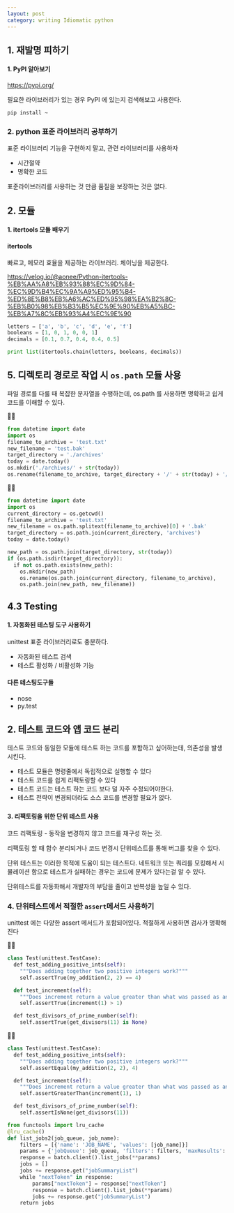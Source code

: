 ```yaml
---
layout: post
category: writing Idiomatic python
---
```


## **1. 재발명 피하기**

#### **1. PyPI 알아보기**

https://pypi.org/

필요한 라이브러리가 있는 경우 PyPI 에 있는지 검색해보고 사용한다.

`pip install ~`

### **2. python 표준 라이브러리 공부하기**

표준 라이브러리 기능을 구현하지 말고, 관련 라이브러리를 사용하자

- 시간절약
- 명확한 코드

표준라이브러리를 사용하는 것 만큼 품질을 보장하는 것은 없다.

## **2. 모듈**

#### **1. itertools 모듈 배우기**

#### **itertools**

빠르고, 메모리 효율을 제공하는 라이브러리. 체이닝을 제공한다.

https://velog.io/@aonee/Python-itertools-%EB%AA%A8%EB%93%88%EC%9D%84-%EC%9D%B4%EC%9A%A9%ED%95%B4-%ED%8E%B8%EB%A6%AC%ED%95%98%EA%B2%8C-%EB%B0%98%EB%B3%B5%EC%9E%90%EB%A5%BC-%EB%A7%8C%EB%93%A4%EC%9E%90

```python
letters = ['a', 'b', 'c', 'd', 'e', 'f']
booleans = [1, 0, 1, 0, 0, 1]
decimals = [0.1, 0.7, 0.4, 0.4, 0.5]

print list(itertools.chain(letters, booleans, decimals))
```

## **5. 디렉토리 경로로 작업 시 `os.path` 모듈 사용**

파일 경로를 다룰 때 복잡한 문자열을 수행하는데, os.path 를 사용하면 명확하고 쉽게 코드를 이해할 수 있다.

🙅‍♀️

```python
from datetime import date
import os
filename_to_archive = 'test.txt'
new_filename = 'test.bak'
target_directory = './archives'
today = date.today()
os.mkdir('./archives/' + str(today))
os.rename(filename_to_archive, target_directory + '/' + str(today) + '/' + new_filename)

```

🙆‍♀️

```python
from datetime import date
import os
current_directory = os.getcwd()
filename_to_archive = 'test.txt'
new_filename = os.path.splitext(filename_to_archive)[0] + '.bak'
target_directory = os.path.join(current_directory, 'archives')
today = date.today()

new_path = os.path.join(target_directory, str(today))
if (os.path.isdir(target_directory)):
  if not os.path.exists(new_path):
    os.mkdir(new_path)
    os.rename(os.path.join(current_directory, filename_to_archive),
    os.path.join(new_path, new_filename))
```

## **4.3 Testing**

#### **1. 자동화된 테스팅 도구 사용하기**

unittest 표준 라이브러리로도 충분하다.

- 자동화된 테스트 검색
- 테스트 활성화 / 비활성화 기능

#### **다른 테스팅도구들**

- nose
- py.test

## **2. 테스트 코드와 앱 코드 분리**

테스트 코드와 동일한 모듈에 테스트 하는 코드를 포함하고 싶어하는데, 의존성을 발생시킨다.

- 테스트 모듈은 명령줄에서 독립적으로 실행할 수 있다
- 테스트 코드를 쉽게 리팩토링할 수 있다
- 테스트 코드는 테스트 하는 코드 보다 덜 자주 수정되어야한다.
- 테스트 전략이 변경되더라도 소스 코드를 변경할 필요가 없다.

#####

#### **3. 리팩토링을 위한 단위 테스트 사용**

코드 리팩토링 - 동작을 변경하지 않고 코드를 재구성 하는 것.

리팩토링 할 때 함수 분리되거나 코드 변경시 단위테스트를 통해 버그를 찾을 수 있다.

단위 테스트는 이러한 목적에 도움이 되는 테스트다. 네트워크 또는 쿼리를 모킹해서 시뮬레이션 함으로 테스트가 실패하는 경우는 코드에 문제가 있다는걸 알 수 있다.

단위테스트를 자동화해서 개발자의 부담을 줄이고 반복성을 높일 수 있다.

### **4. 단위테스트에서 적절한 `assert`메서드 사용하기**

unittest 에는 다양한 assert 메서드가 포함되어있다. 적절하게 사용하면 검사가 명확해진다

🙅‍♀️

```python
class Test(unittest.TestCase):
  def test_adding_positive_ints(self):
    """Does adding together two positive integers work?"""
    self.assertTrue(my_addition(2, 2) == 4)

  def test_increment(self):
    """Does increment return a value greater than what was passed as an argument?"""
    self.assertTrue(increment(1) > 1)

  def test_divisors_of_prime_number(self):
    self.assertTrue(get_divisors(11) is None)

```

🙆‍♀️

```python
class Test(unittest.TestCase):
  def test_adding_positive_ints(self):
    """Does adding together two positive integers work?"""
    self.assertEqual(my_addition(2, 2), 4)

  def test_increment(self):
    """Does increment return a value greater than what was passed as an argument?"""
    self.assertGreaterThan(increment(1), 1)

  def test_divisors_of_prime_number(self):
    self.assertIsNone(get_divisors(11))
```

```python
from functools import lru_cache
@lru_cache()
def list_jobs2(job_queue, job_name):
    filters = [{'name': 'JOB_NAME', 'values': [job_name]}]
    params = {'jobQueue': job_queue, 'filters': filters, 'maxResults': 100}
    response = batch.client().list_jobs(**params)
    jobs = []
    jobs += response.get("jobSummaryList")
    while "nextToken" in response:
        params["nextToken"] = response["nextToken"]
        response = batch.client().list_jobs(**params)
        jobs += response.get("jobSummaryList")
    return jobs
```